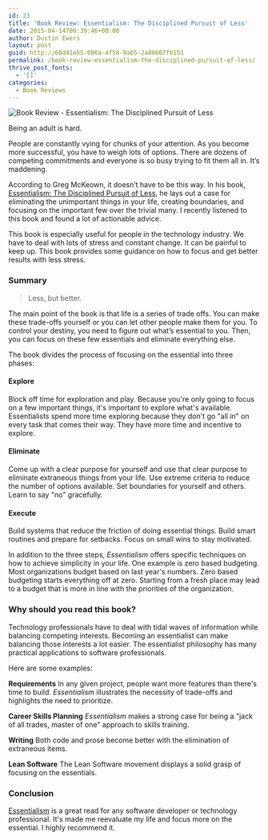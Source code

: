 ```yaml
---
id: 23
title: 'Book Review: Essentialism: The Disciplined Pursuit of Less'
date: 2015-04-14T06:39:46+00:00
author: Dustin Ewers
layout: post
guid: http://68d41e55-086a-4f58-9ab5-2a80607fb151
permalink: /book-review-essentialism-the-disciplined-pursuit-of-less/
thrive_post_fonts:
  - '[]'
categories:
  - Book Reviews
---
```

<img src="https://dustinewers.com/content/images/2015/04/man-overview-person-5088.jpeg" alt="Book Review - Essentialism: The Disciplined Pursuit of Less" />

Being an adult is hard.

People are constantly vying for chunks of your attention. As you become more successful, you have to weigh lots of options. There are dozens of competing commitments and everyone is so busy trying to fit them all in. It’s maddening.

According to Greg McKeown, it doesn’t have to be this way. In his book, <a href="http://www.amazon.com/exec/obidos/ASIN/B00G1J1D28/thweofdujew-20">Essentialism: The Disciplined Pursuit of Less</a>, he lays out a case for eliminating the unimportant things in your life, creating boundaries, and focusing on the important few over the trivial many. I recently listened to this book and found a lot of actionable advice.

This book is especially useful for people in the technology industry. We have to deal with lots of stress and constant change. It can be painful to keep up. This book provides some guidance on how to focus and get better results with less stress.

<h3 id="summary">Summary</h3>

<blockquote>Less, but better.</blockquote>

The main point of the book is that life is a series of trade offs. You can make these trade-offs yourself or you can let other people make them for you. To control your destiny, you need to figure out what’s essential to you. Then, you can focus on these few essentials and eliminate everything else.

The book divides the process of focusing on the essential into three phases:

<h4 id="explore">Explore</h4>

Block off time for exploration and play. Because you're only going to focus on a few important things, it's important to explore what's available. Essentialists spend more time exploring because they don't go "all in" on every task that comes their way. They have more time and incentive to explore.

<h4 id="eliminate">Eliminate</h4>

Come up with a clear purpose for yourself and use that clear purpose to eliminate extraneous things from your life. Use extreme criteria to reduce the number of options available. Set boundaries for yourself and others. Learn to say "no" gracefully.

<h4 id="execute">Execute</h4>

Build systems that reduce the friction of doing essential things. Build smart routines and prepare for setbacks. Focus on small wins to stay motivated.

In addition to the three steps, <em>Essentialism</em> offers specific techniques on how to achieve simplicity in your life. One example is zero based budgeting. Most organizations budget based on last year's numbers. Zero based budgeting starts everything off at zero. Starting from a fresh place may lead to a budget that is more in line with the priorities of the organization.

<h3 id="whyshouldyoureadthisbook">Why should you read this book?</h3>

Technology professionals have to deal with tidal waves of information while balancing competing interests. Becoming an essentialist can make balancing those interests a lot easier. The essentialist philosophy has many practical applications to software professionals.

Here are some examples:

<strong>Requirements</strong>
In any given project, people want more features than there's time to build. <em>Essentialism</em> illustrates the necessity of trade-offs and highlights the need to prioritize.

<strong>Career Skills Planning</strong>
<em>Essentialism</em> makes a strong case for being a "jack of all trades, master of one" approach to skills training.

<strong>Writing</strong>
Both code and prose become better with the elimination of extraneous items.

<strong>Lean Software</strong>
The Lean Software movement displays a solid grasp of focusing on the essentials.

<h3 id="conclusion">Conclusion</h3>

<a href="http://www.amazon.com/exec/obidos/ASIN/B00G1J1D28/thweofdujew-20">Essentialism</a> is a great read for any software developer or technology professional. It's made me reevaluate my life and focus more on the essential. I highly recommend it.